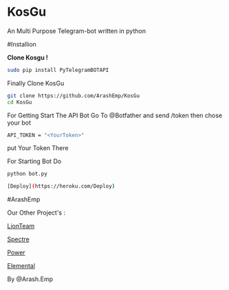 # KosGu
An Multi Purpose Telegram-bot written in python

#Installion

**Clone Kosgu !**
```bash
sudo pip install PyTelegramBOTAPI
```

Finally Clone KosGu
```bash
git clone https://github.com/ArashEmp/KosGu
cd KosGu
```
For Getting Start The API Bot Go To @Botfather and send /token then chose your bot
```bash
API_TOKEN = "<YourToken>"
```
put Your Token There

For Starting Bot Do
```bash 
python bot.py

[Deploy](https://heroku.com/Deploy)
```

#ArashEmp

Our Other Project's :

[LionTeam](https://telegram.me/LionTeam)

[Spectre](https://telegram.me/SPECTREB0T)

[Power](https://telegram.me/P_O_W_E_RBOT)

[Elemental](https://telegram.me/ElementalB0T)

By @Arash.Emp

